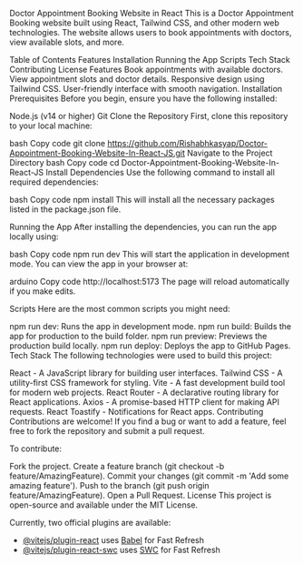 Doctor Appointment Booking Website in React
This is a Doctor Appointment Booking website built using React, Tailwind CSS, and other modern web technologies. The website allows users to book appointments with doctors, view available slots, and more.

Table of Contents
Features
Installation
Running the App
Scripts
Tech Stack
Contributing
License
Features
Book appointments with available doctors.
View appointment slots and doctor details.
Responsive design using Tailwind CSS.
User-friendly interface with smooth navigation.
Installation
Prerequisites
Before you begin, ensure you have the following installed:

Node.js (v14 or higher)
Git
Clone the Repository
First, clone this repository to your local machine:

bash
Copy code
git clone https://github.com/Rishabhkasyap/Doctor-Appointment-Booking-Website-In-React-JS.git
Navigate to the Project Directory
bash
Copy code
cd Doctor-Appointment-Booking-Website-In-React-JS
Install Dependencies
Use the following command to install all required dependencies:

bash
Copy code
npm install
This will install all the necessary packages listed in the package.json file.

Running the App
After installing the dependencies, you can run the app locally using:

bash
Copy code
npm run dev
This will start the application in development mode. You can view the app in your browser at:

arduino
Copy code
http://localhost:5173
The page will reload automatically if you make edits.

Scripts
Here are the most common scripts you might need:

npm run dev: Runs the app in development mode.
npm run build: Builds the app for production to the build folder.
npm run preview: Previews the production build locally.
npm run deploy: Deploys the app to GitHub Pages.
Tech Stack
The following technologies were used to build this project:

React - A JavaScript library for building user interfaces.
Tailwind CSS - A utility-first CSS framework for styling.
Vite - A fast development build tool for modern web projects.
React Router - A declarative routing library for React applications.
Axios - A promise-based HTTP client for making API requests.
React Toastify - Notifications for React apps.
Contributing
Contributions are welcome! If you find a bug or want to add a feature, feel free to fork the repository and submit a pull request.

To contribute:

Fork the project.
Create a feature branch (git checkout -b feature/AmazingFeature).
Commit your changes (git commit -m 'Add some amazing feature').
Push to the branch (git push origin feature/AmazingFeature).
Open a Pull Request.
License
This project is open-source and available under the MIT License.



Currently, two official plugins are available:

- [@vitejs/plugin-react](https://github.com/vitejs/vite-plugin-react/blob/main/packages/plugin-react/README.md) uses [Babel](https://babeljs.io/) for Fast Refresh
- [@vitejs/plugin-react-swc](https://github.com/vitejs/vite-plugin-react-swc) uses [SWC](https://swc.rs/) for Fast Refresh
